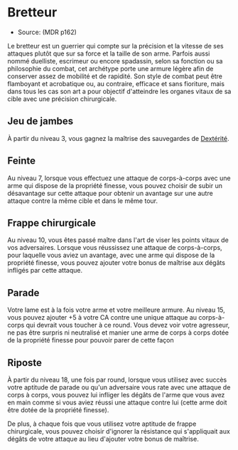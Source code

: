 
<!--Items-->

# <!--Name-->Bretteur<!--/Name-->

- Source: <!--Source-->(MDR p162)<!--/Source-->

Le bretteur est un guerrier qui compte sur la précision et la vitesse de ses attaques plutôt que sur sa force et la taille de son arme. Parfois aussi nommé duelliste, escrimeur ou encore spadassin, selon sa fonction ou sa philosophie du combat, cet archétype porte une armure légère afin de conserver assez de mobilité et de rapidité. Son style de combat peut être flamboyant et acrobatique ou, au contraire, efficace et sans fioriture, mais dans tous les cas son art a pour objectif d'atteindre les organes vitaux de sa cible avec une précision chirurgicale.

<!--Generic-->

## <!--Name-->Jeu de jambes<!--/Name-->

À partir du niveau 3, vous gagnez la maîtrise des sauvegardes de [Dextérité].

<!--/Generic-->

<!--Generic-->

## <!--Name-->Feinte<!--/Name-->

Au niveau 7, lorsque vous effectuez une attaque de corps-à-corps avec une arme qui dispose de la propriété finesse, vous pouvez choisir de subir un désavantage sur cette attaque pour obtenir un avantage sur une autre attaque contre la même cible et dans le même tour.

<!--/Generic-->

<!--Generic-->

## <!--Name-->Frappe chirurgicale<!--/Name-->

Au niveau 10, vous êtes passé maître dans l'art de viser les points vitaux de vos adversaires. Lorsque vous réussissez une attaque de corps-à-corps, pour laquelle vous aviez un avantage, avec une arme qui dispose de la propriété finesse, vous pouvez ajouter votre bonus de maîtrise aux dégâts infligés par cette attaque.

<!--/Generic-->

<!--Generic-->

## <!--Name-->Parade<!--/Name-->

Votre lame est à la fois votre arme et votre meilleure armure. Au niveau 15, vous pouvez ajouter +5 à votre CA contre une unique attaque au corps-à-corps qui devrait vous toucher à ce round. Vous devez voir votre agresseur, ne pas être surpris ni neutralisé et manier une arme de corps à corps dotée de la propriété finesse pour pouvoir parer de cette façon

<!--/Generic-->

<!--Generic-->

## <!--Name-->Riposte<!--/Name-->

À partir du niveau 18, une fois par round, lorsque vous utilisez avec succès votre aptitude de parade ou qu'un adversaire vous rate avec une attaque de corps à corps, vous pouvez lui infliger les dégâts de l'arme que vous avez en main comme si vous aviez réussi une attaque contre lui (cette arme doit être dotée de la propriété finesse).

De plus, à chaque fois que vous utilisez votre aptitude de frappe chirurgicale, vous pouvez choisir d'ignorer la résistance qui s'appliquait aux dégâts de votre attaque au lieu d'ajouter votre bonus de maîtrise.

<!--/Generic-->

<!--/Items-->

[Force]: abilities_strength_hd.md
[Dextérité]: abilities_dexterity_hd.md
[Constitution]: abilities_constitution_hd.md
[Intelligence]: abilities_intelligence_hd.md
[Sagesse]: abilities_wisdom_hd.md
[Charisme]: abilities_charisma_hd.md




